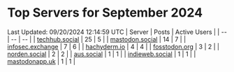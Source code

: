 # Top Servers for September 2024
Last Updated: 09/20/2024 12:14:59 UTC
| Server | Posts | Active Users |
| -- | -- | -- |
| [techhub.social](https://techhub.social/tags/PowerShell) | 25 | 5 |
| [mastodon.social](https://mastodon.social/tags/PowerShell) | 14 | 7 |
| [infosec.exchange](https://infosec.exchange/tags/PowerShell) | 7 | 6 |
| [hachyderm.io](https://hachyderm.io/tags/PowerShell) | 4 | 4 |
| [fosstodon.org](https://fosstodon.org/tags/PowerShell) | 3 | 2 |
| [norden.social](https://norden.social/tags/PowerShell) | 2 | 2 |
| [aus.social](https://aus.social/tags/PowerShell) | 1 | 1 |
| [indieweb.social](https://indieweb.social/tags/PowerShell) | 1 | 1 |
| [mastodonapp.uk](https://mastodonapp.uk/tags/PowerShell) | 1 | 1 |
